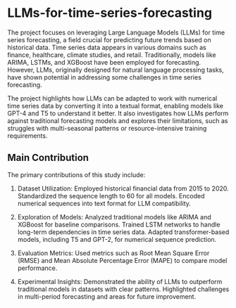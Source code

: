 # LLMs-for-time-series-forecasting

The project focuses on leveraging Large Language Models (LLMs) for time series
forecasting, a field crucial for predicting future trends based on historical data. Time series data
appears in various domains such as finance, healthcare, climate studies, and retail. Traditionally,
models like ARIMA, LSTMs, and XGBoost have been employed for forecasting. However,
LLMs, originally designed for natural language processing tasks, have shown potential in
addressing some challenges in time series forecasting.

The project highlights how LLMs can be adapted to work with numerical time series data by
converting it into a textual format, enabling models like GPT-4 and T5 to understand it better. It
also investigates how LLMs perform against traditional forecasting models and explores their
limitations, such as struggles with multi-seasonal patterns or resource-intensive training
requirements.

## Main Contribution

The primary contributions of this study include:

1. Dataset Utilization:
Employed historical financial data from 2015 to 2020.
Standardized the sequence length to 60 for all models.
Encoded numerical sequences into text format for LLM compatibility.

2. Exploration of Models:
Analyzed traditional models like ARIMA and XGBoost for baseline comparisons.
Trained LSTM networks to handle long-term dependencies in time series data.
Adapted transformer-based models, including T5 and GPT-2, for numerical sequence prediction.

3. Evaluation Metrics:
Used metrics such as Root Mean Square Error (RMSE) and Mean Absolute Percentage Error (MAPE) to compare model performance.

4. Experimental Insights:
Demonstrated the ability of LLMs to outperform traditional models in datasets with clear patterns.
Highlighted challenges in multi-period forecasting and areas for future improvement.
